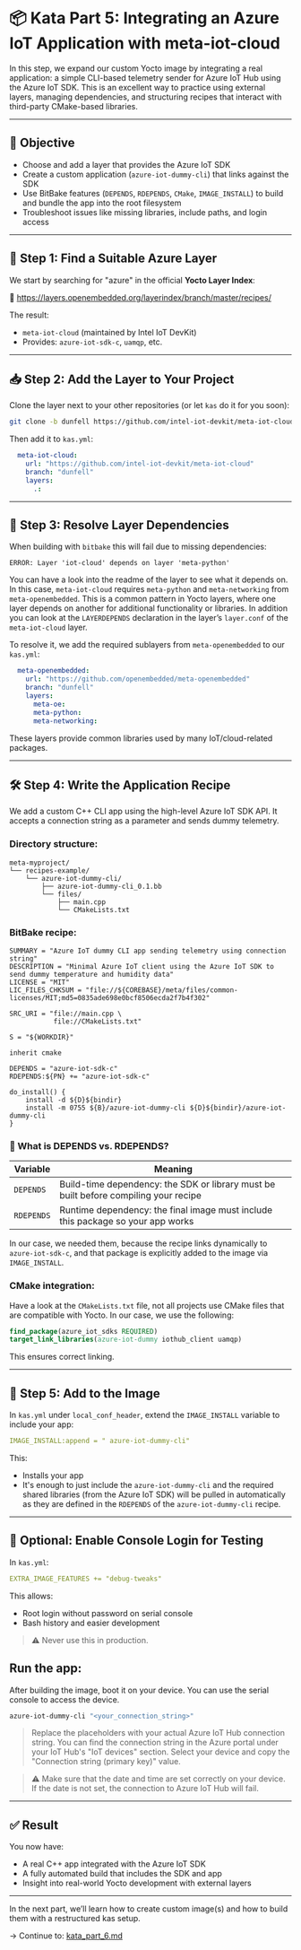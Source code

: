 # 📦 Kata Part 5: Integrating an Azure IoT Application with meta-iot-cloud

In this step, we expand our custom Yocto image by integrating a real application: a simple CLI-based telemetry sender for Azure IoT Hub using the Azure IoT SDK. This is an excellent way to practice using external layers, managing dependencies, and structuring recipes that interact with third-party CMake-based libraries.

---

## 🎯 Objective

- Choose and add a layer that provides the Azure IoT SDK
- Create a custom application (`azure-iot-dummy-cli`) that links against the SDK
- Use BitBake features (`DEPENDS`, `RDEPENDS`, `CMake`, `IMAGE_INSTALL`) to build and bundle the app into the root filesystem
- Troubleshoot issues like missing libraries, include paths, and login access

---

## 🔎 Step 1: Find a Suitable Azure Layer

We start by searching for "azure" in the official **Yocto Layer Index**:

📍 https://layers.openembedded.org/layerindex/branch/master/recipes/

The result:
- `meta-iot-cloud` (maintained by Intel IoT DevKit)
- Provides: `azure-iot-sdk-c`, `uamqp`, etc.

---

## 📥 Step 2: Add the Layer to Your Project

Clone the layer next to your other repositories (or let `kas` do it for you soon):

```bash
git clone -b dunfell https://github.com/intel-iot-devkit/meta-iot-cloud
```

Then add it to `kas.yml`:

```yaml
  meta-iot-cloud:
    url: "https://github.com/intel-iot-devkit/meta-iot-cloud"
    branch: "dunfell"
    layers:
      .:
```

---

## 🔗 Step 3: Resolve Layer Dependencies

When building with `bitbake` this will fail due to missing dependencies:

```
ERROR: Layer 'iot-cloud' depends on layer 'meta-python'
```

You can have a look into the readme of the layer to see what it depends on. In this case, `meta-iot-cloud` requires `meta-python` and `meta-networking` from `meta-openembedded`. This is a common pattern in Yocto layers, where one layer depends on another for additional functionality or libraries.
In addition you can look at the `LAYERDEPENDS` declaration in the layer’s `layer.conf` of the `meta-iot-cloud` layer.

To resolve it, we add the required sublayers from `meta-openembedded` to our `kas.yml`:

```yaml
  meta-openembedded:
    url: "https://github.com/openembedded/meta-openembedded"
    branch: "dunfell"
    layers:
      meta-oe:
      meta-python:
      meta-networking:
```

These layers provide common libraries used by many IoT/cloud-related packages.

---

## 🛠 Step 4: Write the Application Recipe

We add a custom C++ CLI app using the high-level Azure IoT SDK API. It accepts a connection string as a parameter and sends dummy telemetry.

### Directory structure:

```
meta-myproject/
└── recipes-example/
    └── azure-iot-dummy-cli/
        ├── azure-iot-dummy-cli_0.1.bb
        └── files/
            ├── main.cpp
            └── CMakeLists.txt
```

### BitBake recipe:

```bitbake
SUMMARY = "Azure IoT dummy CLI app sending telemetry using connection string"
DESCRIPTION = "Minimal Azure IoT client using the Azure IoT SDK to send dummy temperature and humidity data"
LICENSE = "MIT"
LIC_FILES_CHKSUM = "file://${COREBASE}/meta/files/common-licenses/MIT;md5=0835ade698e0bcf8506ecda2f7b4f302"

SRC_URI = "file://main.cpp \
           file://CMakeLists.txt"

S = "${WORKDIR}"

inherit cmake

DEPENDS = "azure-iot-sdk-c"
RDEPENDS:${PN} += "azure-iot-sdk-c"

do_install() {
    install -d ${D}${bindir}
    install -m 0755 ${B}/azure-iot-dummy-cli ${D}${bindir}/azure-iot-dummy-cli
}
```

### 🧠 What is DEPENDS vs. RDEPENDS?

| Variable   | Meaning |
|------------|---------|
| `DEPENDS`  | Build-time dependency: the SDK or library must be built before compiling your recipe |
| `RDEPENDS` | Runtime dependency: the final image must include this package so your app works |

In our case, we needed them, because the recipe links dynamically to `azure-iot-sdk-c`, and that package is explicitly added to the image via `IMAGE_INSTALL`.


### CMake integration:

Have a look at the `CMakeLists.txt` file, not all projects use CMake files that are compatible with Yocto. In our case, we use the following:

```cmake
find_package(azure_iot_sdks REQUIRED)
target_link_libraries(azure-iot-dummy iothub_client uamqp)
```

This ensures correct linking.

---

## 🧪 Step 5: Add to the Image

In `kas.yml` under `local_conf_header`, extend the `IMAGE_INSTALL` variable to include your app:

```yaml
IMAGE_INSTALL:append = " azure-iot-dummy-cli"
```

This:
- Installs your app
- It's enough to just include the `azure-iot-dummy-cli` and the required shared libraries (from the Azure IoT SDK) will be pulled in automatically as they are defined in the `RDEPENDS` of the `azure-iot-dummy-cli` recipe.

---

## 🔐 Optional: Enable Console Login for Testing

In `kas.yml`:

```yaml
EXTRA_IMAGE_FEATURES += "debug-tweaks"
```

This allows:
- Root login without password on serial console
- Bash history and easier development

> ⚠️ Never use this in production.

## Run the app:
After building the image, boot it on your device. You can use the serial console to access the device.

```bash
azure-iot-dummy-cli "<your_connection_string>"
```
> Replace the placeholders with your actual Azure IoT Hub connection string. You can find the connection string in the Azure portal under your IoT Hub's "IoT devices" section. Select your device and copy the "Connection string (primary key)" value.

> ⚠️ Make sure that the date and time are set correctly on your device. If the date is not set, the connection to Azure IoT Hub will fail.

---

## ✅ Result

You now have:
- A real C++ app integrated with the Azure IoT SDK
- A fully automated build that includes the SDK and app
- Insight into real-world Yocto development with external layers

---

In the next part, we’ll learn how to create custom image(s) and how to build them with a restructured kas setup.

→ Continue to: [kata_part_6.md](kata_part_6.md)